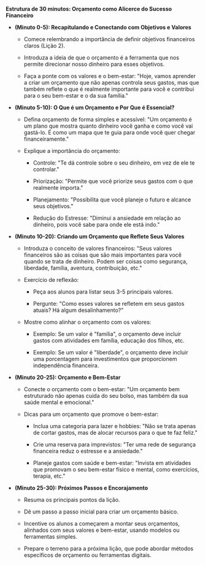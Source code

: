 **Estrutura de 30 minutos: Orçamento como Alicerce do Sucesso Financeiro**

- **(Minuto 0-5): Recapitulando e Conectando com Objetivos e Valores**
    
    - Comece relembrando a importância de definir objetivos financeiros claros (Lição 2).
        
    - Introduza a ideia de que o orçamento é a ferramenta que nos permite direcionar nosso dinheiro para esses objetivos.
        
    - Faça a ponte com os valores e o bem-estar: "Hoje, vamos aprender a criar um orçamento que não apenas controla seus gastos, mas que também reflete o que é realmente importante para você e contribui para o seu bem-estar e o da sua família."
        
- **(Minuto 5-10): O Que é um Orçamento e Por Que é Essencial?**
    
    - Defina orçamento de forma simples e acessível: "Um orçamento é um plano que mostra quanto dinheiro você ganha e como você vai gastá-lo. É como um mapa que te guia para onde você quer chegar financeiramente."
        
    - Explique a importância do orçamento:
        
        - Controle: "Te dá controle sobre o seu dinheiro, em vez de ele te controlar."
            
        - Priorização: "Permite que você priorize seus gastos com o que realmente importa."
            
        - Planejamento: "Possibilita que você planeje o futuro e alcance seus objetivos."
            
        - Redução do Estresse: "Diminui a ansiedade em relação ao dinheiro, pois você sabe para onde ele está indo."
            
- **(Minuto 10-20): Criando um Orçamento que Reflete Seus Valores**
    
    - Introduza o conceito de valores financeiros: "Seus valores financeiros são as coisas que são mais importantes para você quando se trata de dinheiro. Podem ser coisas como segurança, liberdade, família, aventura, contribuição, etc."
        
    - Exercício de reflexão:
        
        - Peça aos alunos para listar seus 3-5 principais valores.
            
        - Pergunte: "Como esses valores se refletem em seus gastos atuais? Há algum desalinhamento?"
            
    - Mostre como alinhar o orçamento com os valores:
        
        - Exemplo: Se um valor é "família", o orçamento deve incluir gastos com atividades em família, educação dos filhos, etc.
            
        - Exemplo: Se um valor é "liberdade", o orçamento deve incluir uma porcentagem para investimentos que proporcionem independência financeira.
            
- **(Minuto 20-25): Orçamento e Bem-Estar**
    
    - Conecte o orçamento com o bem-estar: "Um orçamento bem estruturado não apenas cuida do seu bolso, mas também da sua saúde mental e emocional."
        
    - Dicas para um orçamento que promove o bem-estar:
        
        - Inclua uma categoria para lazer e hobbies: "Não se trata apenas de cortar gastos, mas de alocar recursos para o que te faz feliz."
            
        - Crie uma reserva para imprevistos: "Ter uma rede de segurança financeira reduz o estresse e a ansiedade."
            
        - Planeje gastos com saúde e bem-estar: "Invista em atividades que promovam o seu bem-estar físico e mental, como exercícios, terapia, etc."
            
- **(Minuto 25-30): Próximos Passos e Encorajamento**
    
    - Resuma os principais pontos da lição.
        
    - Dê um passo a passo inicial para criar um orçamento básico.
        
    - Incentive os alunos a começarem a montar seus orçamentos, alinhados com seus valores e bem-estar, usando modelos ou ferramentas simples.
        
    - Prepare o terreno para a próxima lição, que pode abordar métodos específicos de orçamento ou ferramentas digitais.